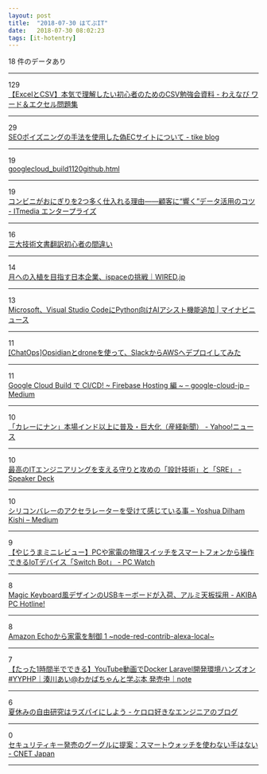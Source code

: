 ```yaml
---
layout: post
title:  "2018-07-30 はてぶIT"
date:   2018-07-30 08:02:23
tags: [it-hotentry]
---
```

18 件のデータあり

<hr><div class="row">
<div class="col-1"><span class="badge badge-pill badge-success h2">129</span></div>
<div class="col-11"><a href='http://waenavi.hatenablog.jp/entry/20180729/1532867725' target='_blank'>【ExcelとCSV】本気で理解したい初心者のためのCSV勉強会資料 - わえなび ワード＆エクセル問題集</a></div>
</div>
<hr>
<div class="row">
<div class="col-1"><span class="badge badge-pill badge-success h2">29</span></div>
<div class="col-11"><a href='https://tike.hatenablog.com/entry/2018/07/29/213255' target='_blank'>SEOポイズニングの手法を使用した偽ECサイトについて - tike blog</a></div>
</div>
<hr>
<div class="row">
<div class="col-1"><span class="badge badge-pill badge-success h2">19</span></div>
<div class="col-11"><a href='https://www.publickey1.jp/blog/18/googlecloud_build1120github.html' target='_blank'>googlecloud_build1120github.html</a></div>
</div>
<hr>
<div class="row">
<div class="col-1"><span class="badge badge-pill badge-success h2">19</span></div>
<div class="col-11"><a href='http://www.itmedia.co.jp/enterprise/articles/1807/29/news005.html' target='_blank'>コンビニがおにぎりを2つ多く仕入れる理由――顧客に“響く”データ活用のコツ - ITmedia エンタープライズ</a></div>
</div>
<hr>
<div class="row">
<div class="col-1"><span class="badge badge-pill badge-success h2">16</span></div>
<div class="col-11"><a href='https://anond.hatelabo.jp/20180728230300' target='_blank'>三大技術文書翻訳初心者の間違い</a></div>
</div>
<hr>
<div class="row">
<div class="col-1"><span class="badge badge-pill badge-success h2">14</span></div>
<div class="col-11"><a href='https://wired.jp/2018/07/29/ispace-could-build-moon-valley/' target='_blank'>月への入植を目指す日本企業、ispaceの挑戦｜WIRED.jp</a></div>
</div>
<hr>
<div class="row">
<div class="col-1"><span class="badge badge-pill badge-success h2">13</span></div>
<div class="col-11"><a href='https://news.mynavi.jp/article/20180726-669530/' target='_blank'>Microsoft、Visual Studio CodeにPython向けAIアシスト機能追加 | マイナビニュース</a></div>
</div>
<hr>
<div class="row">
<div class="col-1"><span class="badge badge-pill badge-success h2">11</span></div>
<div class="col-11"><a href='https://qiita.com/jobbin/items/a3376351737c07a7680d' target='_blank'>[ChatOps]Opsidianとdroneを使って、SlackからAWSへデプロイしてみた</a></div>
</div>
<hr>
<div class="row">
<div class="col-1"><span class="badge badge-pill badge-success h2">11</span></div>
<div class="col-11"><a href='https://medium.com/google-cloud-jp/60a86125be41' target='_blank'>Google Cloud Build で CI/CD! ~ Firebase Hosting 編 ~ – google-cloud-jp – Medium</a></div>
</div>
<hr>
<div class="row">
<div class="col-1"><span class="badge badge-pill badge-success h2">10</span></div>
<div class="col-11"><a href='https://headlines.yahoo.co.jp/hl?a=20180728-00000547-san-soci' target='_blank'>「カレーにナン」本場インド以上に普及・巨大化（産経新聞） - Yahoo!ニュース</a></div>
</div>
<hr>
<div class="row">
<div class="col-1"><span class="badge badge-pill badge-success h2">10</span></div>
<div class="col-11"><a href='https://speakerdeck.com/katsuhisa91/zui-gao-falseitenziniaringuwozhi-erushou-ritogong-mefalse-she-ji-ji-shu-to-sre?slide=125' target='_blank'>最高のITエンジニアリングを支える守りと攻めの「設計技術」と「SRE」 - Speaker Deck</a></div>
</div>
<hr>
<div class="row">
<div class="col-1"><span class="badge badge-pill badge-success h2">10</span></div>
<div class="col-11"><a href='https://medium.com/@YoshuaDilhamKishi/ba798b2b6e5c' target='_blank'>シリコンバレーのアクセラレーターを受けて感じている事 – Yoshua Dilham Kishi – Medium</a></div>
</div>
<hr>
<div class="row">
<div class="col-1"><span class="badge badge-pill badge-success h2">9</span></div>
<div class="col-11"><a href='https://pc.watch.impress.co.jp/docs/column/yajiuma-mini-review/1135249.html' target='_blank'>【やじうまミニレビュー】PCや家電の物理スイッチをスマートフォンから操作できるIoTデバイス「Switch Bot」 - PC Watch</a></div>
</div>
<hr>
<div class="row">
<div class="col-1"><span class="badge badge-pill badge-success h2">8</span></div>
<div class="col-11"><a href='https://akiba-pc.watch.impress.co.jp/docs/news/news/1135329.html' target='_blank'>Magic Keyboard風デザインのUSBキーボードが入荷、アルミ天板採用 - AKIBA PC Hotline!</a></div>
</div>
<hr>
<div class="row">
<div class="col-1"><span class="badge badge-pill badge-success h2">8</span></div>
<div class="col-11"><a href='https://qiita.com/tstkkmd/items/10fb586be83de96bfe24' target='_blank'>Amazon Echoから家電を制御 1 ~node-red-contrib-alexa-local~</a></div>
</div>
<hr>
<div class="row">
<div class="col-1"><span class="badge badge-pill badge-success h2">7</span></div>
<div class="col-11"><a href='https://note.mu/llminatoll/n/nfd4ea73d58a1' target='_blank'>【たった1時間半でできる】YouTube動画でDocker Laravel開発環境ハンズオン #YYPHP｜湊川あい@わかばちゃんと学ぶ本 発売中｜note</a></div>
</div>
<hr>
<div class="row">
<div class="col-1"><span class="badge badge-pill badge-success h2">6</span></div>
<div class="col-11"><a href='http://keroctronics.hatenablog.com/entry/2018/07/29/120258' target='_blank'>夏休みの自由研究はラズパイにしよう - ケロロ好きなエンジニアのブログ</a></div>
</div>
<hr>
<div class="row">
<div class="col-1"><span class="badge badge-pill badge-success h2">0</span></div>
<div class="col-11"><a href='https://japan.cnet.com/article/35123161/' target='_blank'>セキュリティキー発売のグーグルに提案：スマートウォッチを使わない手はない - CNET Japan</a></div>
</div>
<hr>
